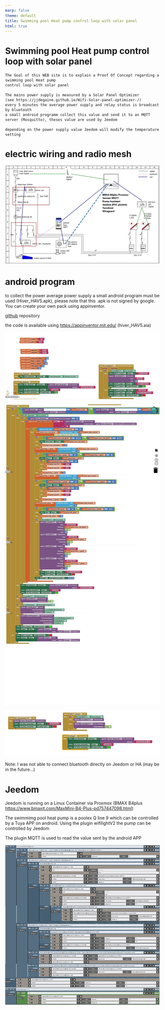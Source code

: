 ```yaml
---
marp: false
theme: default
title: Swimming pool Heat pump control loop with solar panel
html: true
---
```


# Swimming pool Heat pump control loop with solar panel

    The Goal of this WEB site is to explain a Proof Of Concept regarding a swimming pool Heat pump 
    control loop with solar panel
    
    The mains power supply is measured by a Solar Panel Optimizer 
    (see https://jjdegaine.github.io/Wifi-Solar-panel-optimizer-/)
    every 5 minutes the average power supply and relay status is broadcast by bluetooth
    a small android programm collect this value and send it to an MQTT server (Mosquitto), theses value are used by Jeedom 
    
    depending on the power supply value Jeedom will modify the temperature setting

# electric wiring and radio mesh

![nomimage](electric_wiring_and_radio_mesh.jpg)

# android program

to collect the power average power supply a small android program must be used (Hiver_HAV5.apk), please note that this .apk is not signed by google. 
You can create your own pack using appinventor.

[github](https://github.com/jjdegaine/PAC) repository

the code is available using https://appinventor.mit.edu/ (hiver_HAV5.aia)

![nomimage](Hiver_HAV_1.jpg)

![nomimage](Hiver_HAV_2_complet.jpg)

![nomimage](Hiver_HAV_6.jpg)

Note: I was not able to connect bluetooth directly on Jeedom or HA (may be in the future...)

# Jeedom

Jeedom is running on a Linux Container via Proxmox (BMAX B4plus https://www.bmaxit.com/MaxMini-B4-Plus-pd757447098.html) 

The swimmimg pool heat pump is a poolex Q line 9 which can be controlled by a Tuya APP on android.
Using the plugin wifilightV2 the pump can be controlled by Jeedom

The plugin MQTT is used to read the value sent by the android APP

![nomimage](scenario.jpg)






